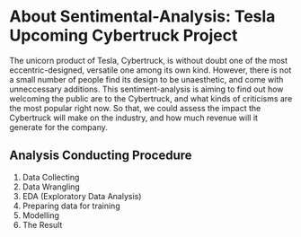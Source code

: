 # About Sentimental-Analysis: Tesla Upcoming Cybertruck Project

The unicorn product of Tesla, Cybertruck, is without doubt one of the most eccentric-designed, versatile one among its own kind. However, there is not a small number of people find its design to be unaesthetic, and come with unneccessary additions. This sentiment-analysis is aiming to find out how welcoming the public are to the Cybertruck, and what kinds of criticisms are the most popular right now. So that, we could assess the impact the Cybertruck will make on the industry, and how much revenue will it generate for the company.


## Analysis Conducting Procedure

1. Data Collecting
2. Data Wrangling
3. EDA (Exploratory Data Analysis)
4. Preparing data for training
5. Modelling
6. The Result
